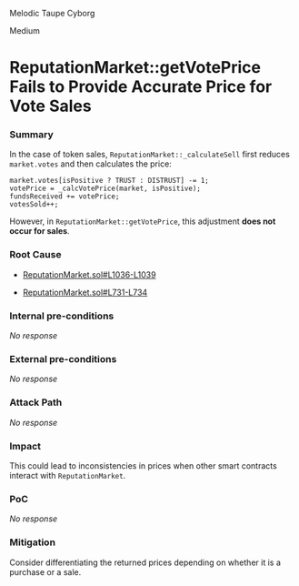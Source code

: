 Melodic Taupe Cyborg

Medium

# ReputationMarket::getVotePrice Fails to Provide Accurate Price for Vote Sales

### Summary

In the case of token sales, `ReputationMarket::_calculateSell` first reduces `market.votes` and then calculates the price:

```solidity
market.votes[isPositive ? TRUST : DISTRUST] -= 1;  
votePrice = _calcVotePrice(market, isPositive);  
fundsReceived += votePrice;  
votesSold++;  
```

However, in `ReputationMarket::getVotePrice`, this adjustment **does not occur for sales**.



### Root Cause

* [ReputationMarket.sol#L1036-L1039](https://github.com/sherlock-audit/2024-11-ethos-network-ii/blob/main/ethos/packages/contracts/contracts/ReputationMarket.sol#L1036-L1039)

* [ReputationMarket.sol#L731-L734](https://github.com/sherlock-audit/2024-11-ethos-network-ii/blob/main/ethos/packages/contracts/contracts/ReputationMarket.sol#L731-L734)

### Internal pre-conditions

_No response_

### External pre-conditions

_No response_

### Attack Path

_No response_

### Impact

This could lead to inconsistencies in prices when other smart contracts interact with `ReputationMarket`.

### PoC

_No response_

### Mitigation

Consider differentiating the returned prices depending on whether it is a purchase or a sale.